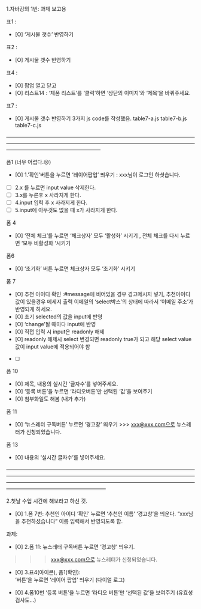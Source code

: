 1.자바강의 1번: 과제 보고용

표1 : 
- [O] ‘게시물 갯수’ 반영하기

표2 :
- [O] 게시물 갯수 반영하기

표4 :  
- [O] 팝업 열고 닫고
- [O] 리스트14 : ‘제품 리스트’를 ‘클릭’하면 ‘상단의 이미지’와 ‘제목’을 바꿔주세요.

표7 : 
- [O] 게시물 갯수 반영하기
3가지 js code를 작성했음.
table7-a.js
table7-b.js
table7-c.js

——————————————————————————————————————————————————————————————————————————————————————————

폼1 (너무 어렵다.😢)
- [O] 1.’확인’버튼을 누르면 ‘레이어팝업’ 띄우기 : xxx님이 로그인 하셧습니다.
- [ ] 2.x 를 누르면 input value 삭제한다.
- [ ] 3.x를 누른후 x 사라지게 한다. 
- [ ] 4.input 입력 후 x 사라지게 한다.
- [ ] 5.input에 아무것도 없을 때 x가 사라지게 한다.

폼 4
- [O] ‘전체 체크’를 누르면 ‘체크상자’ 모두 ‘활성화’ 시키기 , 전체 체크를 다시 누르면 ‘모두 비활성화 ‘시키기

폼6
- [O] ‘초기화’ 버튼 누르면 체크상자 모두 ‘초기화’ 시키기


폼 7
- [O] 추천 아이디 확인 :#message에 비어있을 경우 경고메시지 넣기, 추천아이디값이 있을경우 메세지 출력
이메일의 ‘select박스’의 상태에 따라서 ‘이메일 주소’가 반영되게 하세요.
- [O] 초기 selected의 값을 input에 반영
- [O] ‘change’될 때마다 input에 반영
- [O] 직접 입력 시 input은 readonly 해제 
- [O] readonly 해제시 select 변경되면 readonly true가 되고 해당 select value값이 input value에 적용되어야 함
- [ ] 
폼 10
- [O] 제목, 내용의 실시간 ‘글자수’를 넣어주세요.
- [O] ‘등록 버튼’을 누르면 ‘라디오버튼’만 선택된 ‘값’을 보여주기
- [O] 첨부화일도 해봄 (내가 추가)

폼 11
- [O] ‘뉴스레터 구독버튼’ 누르면 ‘경고창’ 띄우기 >>> xxx@xxx.com으로 뉴스레터가 신청되었습니다.

폼 13
- [O] 내용의 ‘실시간 글자수’를 넣어주세요.

———————————————————————————————————————————————————————————————————————————————————————————————————————————————————————————————

2.첫날 수업 시간에 해보라고 하신 것.

- [O] 1.폼 7번: 추천인 아이디 ‘확인’ 누르면 ‘추천인 이름’ ‘경고창’을 띄운다.
“xxx님을 추천하셨습니다”
이름 입력해서 반영되도록 함.

과제:
- [O] 2.폼 11: 뉴스레터 구독버튼 누르면 ‘경고창’ 띄우기.
>>>xxx@xxx.com으로 뉴스레터가 신청되었습니다.

- [O] 3.표4(아이콘), 폼1(확인):  
‘버튼’을 누르면 ‘레이어 팝업’ 띄우기  (다이얼 로그)

- [O] 4.폼10번
‘등록 버튼’을 누르면 ‘라디오 버튼’만 ‘선택된 값’을 보여주기 
(유효성 검사도…)

